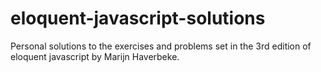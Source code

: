 # eloquent-javascript-solutions
Personal solutions to the exercises and problems set in the 3rd edition of eloquent javascript by Marijn Haverbeke.
